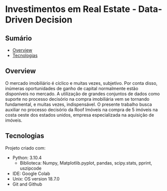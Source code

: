 # Investimentos em Real Estate - Data-Driven Decision

## Sumário
* [Overview](#overview)
* [Tecnologias](#tecnologias)

## Overview
O mercado imobiliário é cíclico e muitas vezes, subjetivo. Por conta disso, inúmeras oportunidades de ganho de capital normalmente estão disponíveis no mercado. A utilização de grandes conjuntos de dados como suporte no processo decisório na compra imobiliária vem se tornando fundamental, e muitas vezes, indispensável. O presente trabalho busca auxiliar no processo decisório da Roof Imóveis na compra de 5 imóveis na costa oeste dos estados unidos, empresa especializada na aquisição de imóveis.
	
## Tecnologias
Projeto criado com:
* Python: 3.10.4
  * Biblioteca: Numpy, Matplotlib.pyplot, pandas, scipy.stats, pprint, uszipcode
* IDE: Google Colab
* Unix: OS version 18.7.0
* Git and Github


